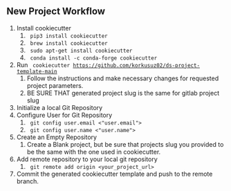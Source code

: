 ## New Project Workflow

1. Install cookiecutter
   1. <code> pip3 install cookiecutter </code>
   2. <code> brew install cookiecutter </code>
   3. <code> sudo apt-get install cookiecutter </code>
   4. <code> conda install -c conda-forge cookiecutter </code>
2. Run <code> cookiecutter https://github.com/korkusuz02/ds-project-template-main </code>
   1. Follow the instructions and make necessary changes for requested project parameters.
   2. BE SURE THAT generated project slug is the same for gitlab project slug
3. Initialize a local Git Repository
4. Configure User for Git Repository
   1. <code> git config user.email <"user.email"> </code>
   2. <code> git config user.name <"user.name"> </code>
5. Create an Empty Repository 
   1. Create a Blank project, but be sure that projects slug you provided to be the same with the one used in cookiecutter.
6. Add remote repository to your local git repository
   1. <code> git remote add origin <your_project_url> </code>
7. Commit the generated cookiecutter template and push to the remote branch.
